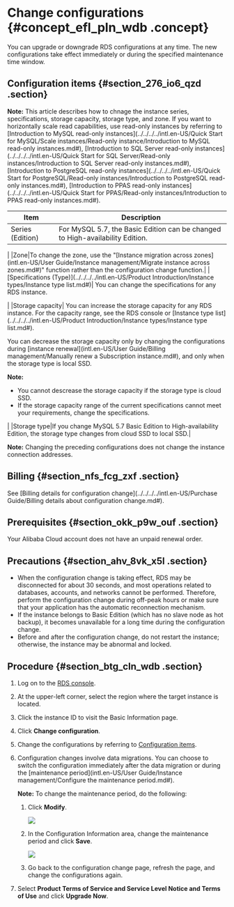 # Change configurations {#concept_efl_pln_wdb .concept}

You can upgrade or downgrade RDS configurations at any time. The new configurations take effect immediately or during the specified maintenance time window.

## Configuration items {#section_276_io6_qzd .section}

**Note:** This article describes how to chnage the instance series, specifications, storage capacity, storage type, and zone. If you want to horizontally scale read capabilities, use read-only instances by referring to [Introduction to MySQL read-only instances](../../../../intl.en-US/Quick Start for MySQL/Scale instances/Read-only instance/Introduction to MySQL read-only instances.md#), [Introduction to SQL Server read-only instances](../../../../intl.en-US/Quick Start for SQL Server/Read-only instances/Introduction to SQL Server read-only instances.md#), [Introduction to PostgreSQL read-only instances](../../../../intl.en-US/Quick Start for PostgreSQL/Read-only instances/Introduction to PostgreSQL read-only instances.md#), [Introduction to PPAS read-only instances](../../../../intl.en-US/Quick Start for PPAS/Read-only instances/Introduction to PPAS read-only instances.md#).

|Item|Description|
|----|-----------|
|Series \(Edition\)| For MySQL 5.7, the Basic Edition can be changed to High-availability Edition.

 |
|Zone|To change the zone, use the "[Instance migration across zones](intl.en-US/User Guide/Instance management/Migrate instance across zones.md#)" function rather than the configuration change function.|
|[Specifications \(Type\)](../../../../intl.en-US/Product Introduction/Instance types/Instance type list.md#)| You can change the specifications for any RDS instance.

 |
|Storage capacity| You can increase the storage capacity for any RDS instance. For the capacity range, see the RDS console or [Instance type list](../../../../intl.en-US/Product Introduction/Instance types/Instance type list.md#).

 You can decrease the storage capacity only by changing the configurations during [instance renewal](intl.en-US/User Guide/Billing management/Manually renew a Subscription instance.md#), and only when the storage type is local SSD.

 **Note:** 

-   You cannot descrease the storage capacity if the storage type is cloud SSD.
-   If the storage capacity range of the current specifications cannot meet your requirements, change the specifications.

 |
|Storage type|If you change MySQL 5.7 Basic Edition to High-availability Edition, the storage type changes from cloud SSD to local SSD.|

**Note:** Changing the preceding configurations does not change the instance connection addresses.

## Billing {#section_nfs_fcg_zxf .section}

See [Billing details for configuration change](../../../../intl.en-US/Purchase Guide/Billing details about configuration change.md#).

## Prerequisites {#section_okk_p9w_ouf .section}

Your Alibaba Cloud account does not have an unpaid renewal order.

## Precautions {#section_ahv_8vk_x5l .section}

-   When the configuration change is taking effect, RDS may be disconnected for about 30 seconds, and most operations related to databases, accounts, and networks cannot be performed. Therefore, perform the configuration change during off-peak hours or make sure that your application has the automatic reconnection mechanism.
-   If the instance belongs to Basic Edition \(which has no slave node as hot backup\), it becomes unavailable for a long time during the configuration change.
-   Before and after the configuration change, do not restart the instance; otherwise, the instance may be abnormal and locked.

## Procedure {#section_btg_cln_wdb .section}

1.  Log on to the [RDS console](https://rds.console.aliyun.com/).
2.  At the upper-left corner, select the region where the target instance is located.
3.  Click the instance ID to visit the Basic Information page.
4.  Click **Change configuration**.
5.  Change the configurations by referring to [Configuration items](#section_276_io6_qzd).
6.  Configuration changes involve data migrations. You can choose to switch the configuration immediately after the data migration or during the [maintenance period](intl.en-US/User Guide/Instance management/Configure the maintenance period.md#).

    **Note:** To change the maintenance period, do the following:

    1.  Click **Modify**.

        ![](http://static-aliyun-doc.oss-cn-hangzhou.aliyuncs.com/assets/img/7891/15575541763043_en-US.png)

    2.  In the Configuration Information area, change the maintenance period and click **Save**.

        ![](http://static-aliyun-doc.oss-cn-hangzhou.aliyuncs.com/assets/img/7891/15575541777257_en-US.png)

    3.  Go back to the configuration change page, refresh the page, and change the configurations again.
7.  Select **Product Terms of Service and Service Level Notice and Terms of Use** and click **Upgrade Now**.

